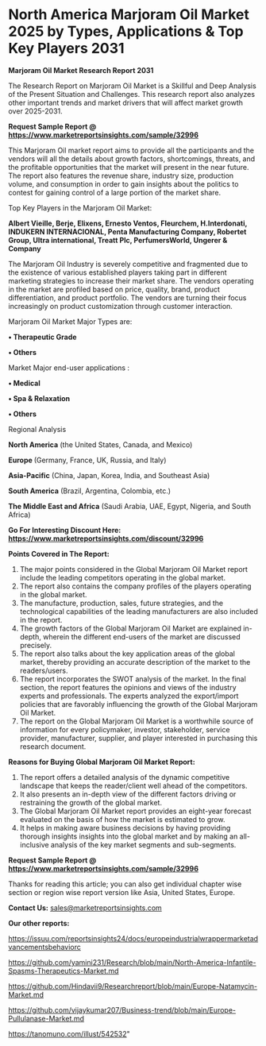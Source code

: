 # North America Marjoram Oil Market 2025 by Types, Applications & Top Key Players 2031

<strong>Marjoram Oil Market Research Report 2031</strong>

The Research Report on Marjoram Oil Market is a Skillful and Deep Analysis of the Present Situation and Challenges. This research report also analyzes other important trends and market drivers that will affect market growth over 2025-2031.

<strong>Request Sample Report @ <a href=https://www.marketreportsinsights.com/sample/32996>https://www.marketreportsinsights.com/sample/32996</a></strong>

This Marjoram Oil market report aims to provide all the participants and the vendors will all the details about growth factors, shortcomings, threats, and the profitable opportunities that the market will present in the near future. The report also features the revenue share, industry size, production volume, and consumption in order to gain insights about the politics to contest for gaining control of a large portion of the market share.

Top Key Players in the Marjoram Oil Market:

<strong>Albert Vieille, Berje, Elixens, Ernesto Ventos, Fleurchem, H.Interdonati, INDUKERN INTERNACIONAL, Penta Manufacturing Company, Robertet Group, Ultra international, Treatt Plc, PerfumersWorld, Ungerer & Company</strong>

The Marjoram Oil Industry is severely competitive and fragmented due to the existence of various established players taking part in different marketing strategies to increase their market share. The vendors operating in the market are profiled based on price, quality, brand, product differentiation, and product portfolio. The vendors are turning their focus increasingly on product customization through customer interaction.

Marjoram Oil Market Major Types are:

<strong>•  Therapeutic Grade

•  Others</strong>

Market Major end-user applications :

<strong>•  Medical

•  Spa & Relaxation

•  Others</strong>

Regional Analysis

</u><strong><b>North America</b></strong> (the United States, Canada, and Mexico)

<strong><b>Europe </b></strong>(Germany, France, UK, Russia, and Italy)

<strong><b>Asia-Pacific</b></strong> (China, Japan, Korea, India, and Southeast Asia)

<strong><b>South America</b></strong> (Brazil, Argentina, Colombia, etc.)

<strong><b>The Middle East and Africa</b></strong> (Saudi Arabia, UAE, Egypt, Nigeria, and South Africa)

<strong>Go For Interesting Discount Here: <a href=https://www.marketreportsinsights.com/discount/32996>https://www.marketreportsinsights.com/discount/32996</a></strong>

<strong>Points Covered in The Report:</strong>
<ol>
  <li>The major points considered in the Global Marjoram Oil Market report include the leading competitors operating in the global market.</li>
  <li>The report also contains the company profiles of the players operating in the global market.</li>
  <li>The manufacture, production, sales, future strategies, and the technological capabilities of the leading manufacturers are also included in the report.</li>
  <li>The growth factors of the Global Marjoram Oil Market are explained in-depth, wherein the different end-users of the market are discussed precisely.</li>
  <li>The report also talks about the key application areas of the global market, thereby providing an accurate description of the market to the readers/users.</li>
  <li>The report incorporates the SWOT analysis of the market. In the final section, the report features the opinions and views of the industry experts and professionals. The experts analyzed the export/import policies that are favorably influencing the growth of the Global Marjoram Oil Market.</li>
  <li>The report on the Global Marjoram Oil Market is a worthwhile source of information for every policymaker, investor, stakeholder, service provider, manufacturer, supplier, and player interested in purchasing this research document.</li>
</ol>
<strong>Reasons for Buying Global Marjoram Oil Market Report:</strong>

<ol>
  <li>The report offers a detailed analysis of the dynamic competitive landscape that keeps the reader/client well ahead of the competitors.</li>
  <li>It also presents an in-depth view of the different factors driving or restraining the growth of the global market.</li>
  <li>The Global Marjoram Oil Market report provides an eight-year forecast evaluated on the basis of how the market is estimated to grow.</li>
  <li>It helps in making aware business decisions by having providing thorough insights insights into the global market and by making an all-inclusive analysis of the key market segments and sub-segments.</li>
</ol>
<strong>Request Sample Report @ <a href=https://www.marketreportsinsights.com/sample/32996>https://www.marketreportsinsights.com/sample/32996</a></strong>


Thanks for reading this article; you can also get individual chapter wise section or region wise report version like Asia, United States, Europe.

<strong>Contact Us:</strong>
sales@marketreportsinsights.com

<strong>Our other reports:</strong>

<a href=https://issuu.com/reportsinsights24/docs/europeindustrialwrappermarketadvancementsbehaviorc>https://issuu.com/reportsinsights24/docs/europeindustrialwrappermarketadvancementsbehaviorc</a>

<a href=https://github.com/yamini231/Research/blob/main/North-America-Infantile-Spasms-Therapeutics-Market.md>https://github.com/yamini231/Research/blob/main/North-America-Infantile-Spasms-Therapeutics-Market.md</a>

<a href=https://github.com/Hindavii9/Researchreport/blob/main/Europe-Natamycin-Market.md>https://github.com/Hindavii9/Researchreport/blob/main/Europe-Natamycin-Market.md</a>

<a href=https://github.com/vijaykumar207/Business-trend/blob/main/Europe-Pullulanase-Market.md>https://github.com/vijaykumar207/Business-trend/blob/main/Europe-Pullulanase-Market.md</a>

<a href=https://tanomuno.com/illust/542532>https://tanomuno.com/illust/542532</a>"
